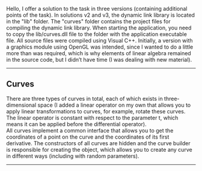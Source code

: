 Hello, I offer a solution to the task in three versions (containing additional points of the task).
In solutions v2 and v3, the dynamic link library is located in the "lib" folder. 
The "curves" folder contains the project files for compiling the dynamic link library.
When starting the application, you need to copy the lib/curves.dll file to the folder with the application executable file. All source files were compiled using Visual C++.
Initially, a version with a graphics module using OpenGL was intended, since I wanted to do a little more than was required, which is why elements of linear algebra remained in the source code, but I didn’t have time (I was dealing with new material).
<hr>
<h2>Curves</h2>
There are three types of curves in total, each of which exists in three-dimensional space (I added a linear operator on my own that allows you to apply linear transformations to curves, for example, rotate these curves. The linear operator is constant with respect to the parameter t, which means it can be applied before the differential operator).<br>
All curves implement a common interface that allows you to get the coordinates of a point on the curve and the coordinates of its first derivative. The constructors of all curves are hidden and the curve builder is responsible for creating the object, which allows you to create any curve in different ways (including with random parameters).
<hr>
